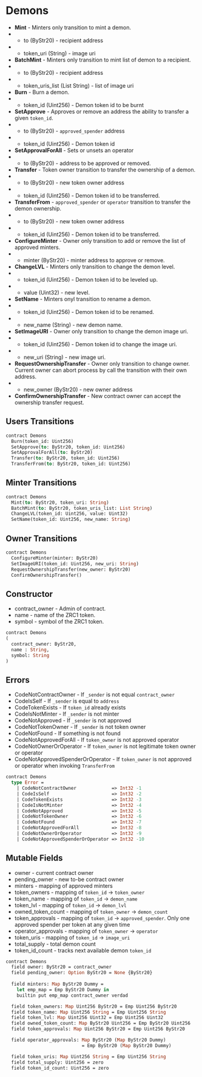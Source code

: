 # Demons

 * **Mint** - Minters only transition to mint a demon.
 * - to (ByStr20) - recipient address
 * - token_uri (String) - image uri
 * **BatchMint** - Minters only transition to mint list of demon to a recipient.
 * - to (ByStr20) - recipient address
 * - token_uris_list (List String) - list of image uri
 * **Burn** - Burn a demon.
 * - token_id (Uint256) - Demon token id to be burnt
 * **SetApprove** - Approves or remove an address the ability to transfer a given `token_id`.
 * - to (ByStr20) - `approved_spender` address
 * - token_id (Uint256) - Demon token id
 * **SetApprovalForAll** - Sets or unsets an operator
 * - to (ByStr20) - address to be approved or removed.
 * **Transfer** - Token owner transition to transfer the ownership of a demon.
 * - to (ByStr20) - new token owner address
 * - token_id (Uint256) - Demon token id to be transferred.
 * **TransferFrom** - `approved_spender` or `operator` transition to transfer the demon ownership.
 * - to (ByStr20) - new token owner address
 * - token_id (Uint256) - Demon token id to be transferred.
 * **ConfigureMinter** - Owner only transition to add or remove the list of approved minters.
 * - minter (ByStr20) - minter address to approve or remove.
 * **ChangeLVL** - Minters only transition to change the demon level.
 * - token_id (Uint256) - Demon token id to be leveled up.
 * - value (Uint32) - new level.
 * **SetName** - Minters onyl transition to rename a demon.
 * - token_id (Uint256) - Demon token id to be renamed.
 * - new_name (String) - new demon name.
 * **SetImageURI** - Owner only transition to change the demon image uri.
 * - token_id (Uint256) - Demon token id to change the image uri.
 * - new_uri (String) - new image uri.
 * **RequestOwnershipTransfer** - Owner only transition to change owner. Current owner can abort process by call the transition with their own address.
 * - new_owner (ByStr20) - new owner address
 * **ConfirmOwnershipTransfer** - New contract owner can accept the ownership transfer request.

## Users Transitions
```Ocaml
contract Demons
  Burn(token_id: Uint256)
  SetApprove(to: ByStr20, token_id: Uint256)
  SetApprovalForAll(to: ByStr20)
  Transfer(to: ByStr20, token_id: Uint256)
  TransferFrom(to: ByStr20, token_id: Uint256)
``` 

## Minter Transitions
```Ocaml
contract Demons
  Mint(to: ByStr20, token_uri: String)
  BatchMint(to: ByStr20, token_uris_list: List String)
  ChangeLVL(token_id: Uint256, value: Uint32)
  SetName(token_id: Uint256, new_name: String)
```

## Owner Transitions
```Ocaml
contract Demons
  ConfigureMinter(minter: ByStr20)
  SetImageURI(token_id: Uint256, new_uri: String)
  RequestOwnershipTransfer(new_owner: ByStr20)
  ConfirmOwnershipTransfer()
``` 

## Constructor

 * contract_owner - Admin of contract.
 * name - name of the ZRC1 token.
 * symbol - symbol of the ZRC1 token.

```Ocaml
contract Demons
(
  contract_owner: ByStr20,
  name : String,
  symbol: String
)
```

## Errors

  * CodeNotContractOwner - If `_sender` is not equal `contract_owner`
  * CodeIsSelf - If `_sender` is equal to `address`
  * CodeTokenExists - If `token_id` already exists
  * CodeIsNotMinter - If `_sender` is not minter
  * CodeNotApproved - If `_sender` is not approved
  * CodeNotTokenOwner - If `_sender` is not token owner
  * CodeNotFound - If something is not found
  * CodeNotApprovedForAll - If `token_owner` is not approved operator
  * CodeNotOwnerOrOperator - If `token_owner` is not legitimate token owner or operator
  * CodeNotApprovedSpenderOrOperator - If `token_owner` is not approved or operator when invoking `TransferFrom`

```Ocaml
contract Demons
  type Error =
    | CodeNotContractOwner             => Int32 -1
    | CodeIsSelf                       => Int32 -2
    | CodeTokenExists                  => Int32 -3
    | CodeIsNotMinter                  => Int32 -4
    | CodeNotApproved                  => Int32 -5
    | CodeNotTokenOwner                => Int32 -6
    | CodeNotFound                     => Int32 -7
    | CodeNotApprovedForAll            => Int32 -8
    | CodeNotOwnerOrOperator           => Int32 -9
    | CodeNotApprovedSpenderOrOperator => Int32 -10
```

## Mutable Fields
  * owner - current contract owner
  * pending_owner - new to-be contract owner
  * minters - mapping of approved minters
  * token_owners - mapping of `token_id` -> `token_owner`
  * token_name - mapping of `token_id` -> `demon_name`
  * token_lvl - mapping of `token_id` -> `demon_lvl`
  * owned_token_count - mapping of `token_owner` -> `demon_count`
  * token_approvals - mapping of `token_id` -> `approved_spender`. Only one approved spender per token at any given time
  * operator_approvals - mapping of `token_owner` -> `operator`
  * token_uris - mapping of `token_id` -> `image_uri`
  * total_supply - total demon count
  * token_id_count - tracks next available demon `token_id`

```Ocaml
contract Demons
  field owner: ByStr20 = contract_owner
  field pending_owner: Option ByStr20 = None {ByStr20}
  
  field minters: Map ByStr20 Dummy =
    let emp_map = Emp ByStr20 Dummy in
    builtin put emp_map contract_owner verdad

  field token_owners: Map Uint256 ByStr20 = Emp Uint256 ByStr20
  field token_name: Map Uint256 String = Emp Uint256 String
  field token_lvl: Map Uint256 Uint32 = Emp Uint256 Uint32
  field owned_token_count: Map ByStr20 Uint256 = Emp ByStr20 Uint256
  field token_approvals: Map Uint256 ByStr20 = Emp Uint256 ByStr20

  field operator_approvals: Map ByStr20 (Map ByStr20 Dummy)
                            = Emp ByStr20 (Map ByStr20 Dummy)

  field token_uris: Map Uint256 String = Emp Uint256 String
  field total_supply: Uint256 = zero
  field token_id_count: Uint256 = zero
```